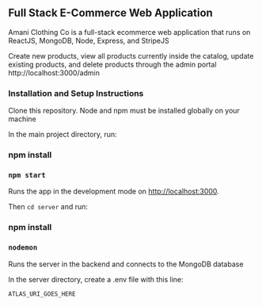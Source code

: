 ## Full Stack E-Commerce Web Application

Amani Clothing Co is a full-stack ecommerce web application that runs on ReactJS, MongoDB, Node, Express, and StripeJS

Create new products, view all products currently inside the catalog, update existing products, and delete products through the admin portal http://localhost:3000/admin

### Installation and Setup Instructions

Clone this repository. Node and npm must be installed globally on your machine

In the main project directory, run:

### npm install

### `npm start`

Runs the app in the development mode on [http://localhost:3000](http://localhost:3000).

Then `cd server` and run:

### npm install

### `nodemon`

Runs the server in the backend and connects to the MongoDB database

In the server directory, create a .env file with this line:

```
ATLAS_URI_GOES_HERE
```




